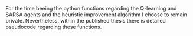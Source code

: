 For the time beeing the python functions regarding the Q-learning and SARSA agents and the heuristic improvement algorithm I choose to remain private. Nevertheless, within the published thesis there is detailed pseudocode regarding these functions.
